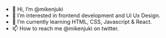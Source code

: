 - 👋 Hi, I’m @mikenjuki
- 👀 I’m interested in frontend development and Ui Ux Design.
- 🌱 I’m currently learning HTML, CSS, Javascript & React. 
- 📫 How to reach me @mikenjuki on twitter.

<!---
mikenjuki/mikenjuki is a ✨ special ✨ repository because its `README.md` (this file) appears on your GitHub profile.
You can click the Preview link to take a look at your changes.
--->
